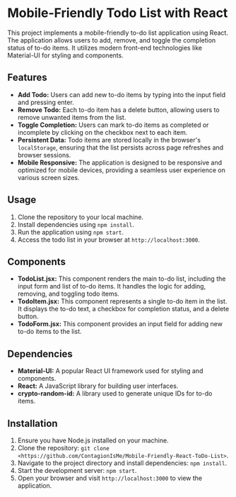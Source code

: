 <h1>Mobile-Friendly Todo List with React</h1>

<p>This project implements a mobile-friendly to-do list application using React. The application allows users to add, remove, and toggle the completion status of to-do items. It utilizes modern front-end technologies like Material-UI for styling and components.</p>

<h2>Features</h2>
<ul>
    <li><strong>Add Todo:</strong> Users can add new to-do items by typing into the input field and pressing enter.</li>
    <li><strong>Remove Todo:</strong> Each to-do item has a delete button, allowing users to remove unwanted items from the list.</li>
    <li><strong>Toggle Completion:</strong> Users can mark to-do items as completed or incomplete by clicking on the checkbox next to each item.</li>
    <li><strong>Persistent Data:</strong> Todo items are stored locally in the browser's <code>localStorage</code>, ensuring that the list persists across page refreshes and browser sessions.</li>
    <li><strong>Mobile Responsive:</strong> The application is designed to be responsive and optimized for mobile devices, providing a seamless user experience on various screen sizes.</li>
</ul>

<h2>Usage</h2>
<ol>
    <li>Clone the repository to your local machine.</li>
    <li>Install dependencies using <code>npm install</code>.</li>
    <li>Run the application using <code>npm start</code>.</li>
    <li>Access the todo list in your browser at <code>http://localhost:3000</code>.</li>
</ol>

<h2>Components</h2>
<ul>
    <li><strong>TodoList.jsx:</strong> This component renders the main to-do list, including the input form and list of to-do items. It handles the logic for adding, removing, and toggling todo items.</li>
    <li><strong>TodoItem.jsx:</strong> This component represents a single to-do item in the list. It displays the to-do text, a checkbox for completion status, and a delete button.</li>
    <li><strong>TodoForm.jsx:</strong> This component provides an input field for adding new to-do items to the list.</li>
</ul>

<h2>Dependencies</h2>
<ul>
    <li><strong>Material-UI:</strong> A popular React UI framework used for styling and components.</li>
    <li><strong>React:</strong> A JavaScript library for building user interfaces.</li>
    <li><strong>crypto-random-id:</strong> A library used to generate unique IDs for to-do items.</li>
</ul>

<h2>Installation</h2>
<ol>
    <li>Ensure you have Node.js installed on your machine.</li>
    <li>Clone the repository: <code>git clone &lt;https://github.com/ContagionIsMe/Mobile-Friendly-React-ToDo-List&gt;</code>.</li>
    <li>Navigate to the project directory and install dependencies: <code>npm install</code>.</li>
    <li>Start the development server: <code>npm start</code>.</li>
    <li>Open your browser and visit <code>http://localhost:3000</code> to view the application.</li>
</ol>
